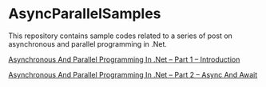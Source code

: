 # AsyncParallelSamples
This repository contains sample codes related to a series of post on asynchronous and parallel programming in .Net.

[Asynchronous And Parallel Programming In .Net – Part 1 – Introduction](http://hamidmosalla.com/2018/03/16/asynchronous-and-parallel-programming-in-net-part-1/)

[Asynchronous And Parallel Programming In .Net – Part 2 – Async And Await](http://hamidmosalla.com/2018/03/30/asynchronous-and-parallel-programming-in-net-part-2-async-and-await/)
